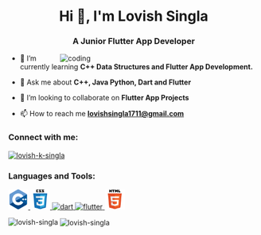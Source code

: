 <h1 align="center">Hi 👋, I'm Lovish Singla</h1>
<h3 align="center">A Junior Flutter App Developer</h3>

<img align="right" alt="coding" width="400" src="https://web.archive.org/web/20230507204411/https://camo.githubusercontent.com/5ddf73ad3a205111cf8c686f687fc216c2946a75005718c8da5b837ad9de78c9/68747470733a2f2f7468756d62732e6766796361742e636f6d2f4576696c4e657874446576696c666973682d736d616c6c2e676966">

- 🌱 I’m currently learning **C++ Data Structures and Flutter App Development.**

- 💬 Ask me about **C++, Java Python, Dart and Flutter**

- 👯 I’m looking to collaborate on **Flutter App Projects**

- 📫 How to reach me **lovishsingla1711@gmail.com**

<h3 align="left">Connect with me:</h3>
<p align="left">
<a href="https://linkedin.com/in/lovish-k-singla" target="blank"><img align="center" src="https://raw.githubusercontent.com/rahuldkjain/github-profile-readme-generator/master/src/images/icons/Social/linked-in-alt.svg" alt="lovish-k-singla" height="30" width="40" /></a>
</p>

<h3 align="left">Languages and Tools:</h3>
<p align="left"> <a href="https://www.w3schools.com/cpp/" target="_blank" rel="noreferrer"> <img src="https://raw.githubusercontent.com/devicons/devicon/master/icons/cplusplus/cplusplus-original.svg" alt="cplusplus" width="40" height="40"/> </a> <a href="https://www.w3schools.com/css/" target="_blank" rel="noreferrer"> <img src="https://raw.githubusercontent.com/devicons/devicon/master/icons/css3/css3-original-wordmark.svg" alt="css3" width="40" height="40"/> </a> <a href="https://dart.dev" target="_blank" rel="noreferrer"> <img src="https://www.vectorlogo.zone/logos/dartlang/dartlang-icon.svg" alt="dart" width="40" height="40"/> </a> <a href="https://flutter.dev" target="_blank" rel="noreferrer"> <img src="https://www.vectorlogo.zone/logos/flutterio/flutterio-icon.svg" alt="flutter" width="40" height="40"/> </a> <a href="https://www.w3.org/html/" target="_blank" rel="noreferrer"> <img src="https://raw.githubusercontent.com/devicons/devicon/master/icons/html5/html5-original-wordmark.svg" alt="html5" width="40" height="40"/> </a> </p>

<p><img align="left" src="https://github-readme-stats.vercel.app/api/top-langs?username=lovish-singla&show_icons=true&locale=en&layout=compact" alt="lovish-singla" /></p>

<p>&nbsp;<img align="center" src="https://github-readme-stats.vercel.app/api?username=lovish-singla&show_icons=true&locale=en" alt="lovish-singla" /></p>
